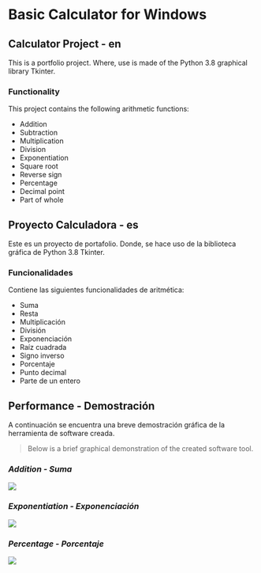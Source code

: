 # Basic Calculator for Windows


## Calculator Project - en

This is a portfolio project. Where, use is made of the Python 3.8 graphical library Tkinter.

### Functionality

This project contains the following arithmetic functions:

* Addition
* Subtraction
* Multiplication
* Division
* Exponentiation
* Square root
* Reverse sign
* Percentage
* Decimal point
* Part of whole





## Proyecto Calculadora - es

Este es un proyecto de portafolio. Donde, se hace uso de la biblioteca gráfica de Python 3.8 Tkinter.






### Funcionalidades

Contiene las siguientes funcionalidades de aritmética:

* Suma
* Resta
* Multiplicación
* División
* Exponenciación
* Raíz cuadrada
* Signo inverso
* Porcentaje
* Punto decimal
* Parte de un entero

## Performance - Demostración 

A continuación se encuentra una breve demostración gráfica de la herramienta de software creada.

> Below is a brief graphical demonstration of the created software tool.

<a name="addition"></a>

### *Addition - Suma*


![](https://i.imgur.com/kmOzcu8.gif)



<a name="exponentiation"></a>

### *Exponentiation - Exponenciación*


![](https://i.imgur.com/twoLQ9f.gif)




<a name="percentage"></a>

### *Percentage - Porcentaje*


![](https://i.imgur.com/6agJFNJ.gif)


